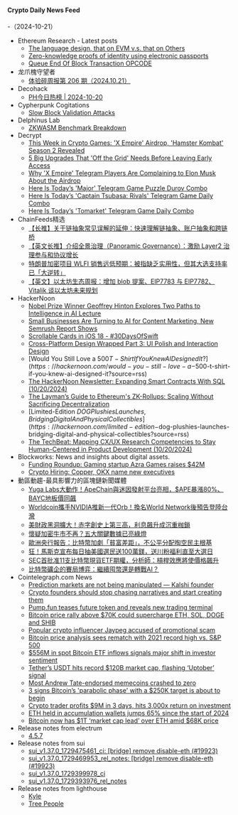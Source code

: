 #### Crypto Daily News Feed
-（2024-10-21）

- Ethereum Research - Latest posts
  - [The language design, that on EVM v.s. that on Others](https://ethresear.ch/t/the-language-design-that-on-evm-v-s-that-on-others/9548?page=2#post_24)
  - [Zero-knowledge proofs of identity using electronic passports](https://ethresear.ch/t/zero-knowledge-proofs-of-identity-using-electronic-passports/19263#post_22)
  - [Queue End Of Block Transaction OPCODE](https://ethresear.ch/t/queue-end-of-block-transaction-opcode/19621#post_5)
- 龙爪槐守望者
  - [体验碎周报第 206 期（2024.10.21）](https://www.ftium4.com/ux-weekly-206.html)
- Decohack
  - [PH今日热榜 | 2024-10-20](https://decohack.com/producthunt-daily-2024-10-20/)
- Cypherpunk Cogitations
  - [Slow Block Validation Attacks](https://blog.lopp.net/slow-block-validation-attacks/)
- Delphinus Lab
  - [ZKWASM Benchmark Breakdown](https://delphinuslab.com/2024/10/20/zkwasm-benchmark-breakdown/)
- Decrypt
  - [This Week in Crypto Games: 'X Empire' Airdrop, 'Hamster Kombat' Season 2 Revealed](https://decrypt.co/287157/this-week-crypto-games-x-empire-hamster-kombat)
  - [5 Big Upgrades That 'Off the Grid' Needs Before Leaving Early Access](https://decrypt.co/287082/5-upgrades-off-the-grid-needs)
  - [Why 'X Empire' Telegram Players Are Complaining to Elon Musk About the Airdrop](https://decrypt.co/287355/x-empire-players-complaining-elon-musk-airdrop)
  - [Here Is Today’s 'Major' Telegram Game Puzzle Durov Combo](https://decrypt.co/resources/here-is-todays-major-telegram-puzzle-durov-combo)
  - [Here Is Today’s 'Captain Tsubasa: Rivals' Telegram Game Daily Combo](https://decrypt.co/resources/captain-tsubasa-rivals-telegram-game-daily-combo)
  - [Here Is Today’s 'Tomarket' Telegram Game Daily Combo](https://decrypt.co/resources/here-is-todays-tomarket-telegram-game-daily-combo)
- ChainFeeds精选
  - [【长推】关于链抽象常见误解的延伸：快速理解链抽象、账户抽象和跨链桥](https://www.chainfeeds.xyz/feed/detail/63fd52b4-fca6-43c0-80ac-82dd0e69726a)
  - [【英文长推】介绍全景治理（Panoramic Governance）：激励 Layer2 治理参与和协议增长](https://www.chainfeeds.xyz/feed/detail/d54f6523-0ff6-45d2-895b-42f388de1574)
  - [特朗普加密项目 WLFI 销售远低预期：被指缺乏实用性，但其大选支持率已「大逆转」](https://www.chainfeeds.xyz/feed/detail/b015fd08-48ba-421f-bc60-d3ce849c6f81)
  - [【英文】以太坊生态周报：增加 blob 提案、EIP7783 与 EIP7782、Vitalik 谈以太坊未来规划](https://www.chainfeeds.xyz/feed/detail/aae82283-80c1-4544-9579-2c135f9948a2)
- HackerNoon
  - [Nobel Prize Winner Geoffrey Hinton Explores Two Paths to Intelligence in AI Lecture](https://hackernoon.com/nobel-prize-winner-geoffrey-hinton-explores-two-paths-to-intelligence-in-ai-lecture?source=rss)
  - [Small Businesses Are Turning to AI for Content Marketing, New Semrush Report Shows](https://hackernoon.com/small-businesses-are-turning-to-ai-for-content-marketing-new-semrush-report-shows?source=rss)
  - [Scrollable Cards in iOS 18 - #30DaysOfSwift](https://hackernoon.com/scrollable-cards-in-ios-18-30daysofswift?source=rss)
  - [Cross-Platform Design Wrapped Part 3: UI Polish and Interaction Design](https://hackernoon.com/cross-platform-design-wrapped-part-3-ui-polish-and-interaction-design?source=rss)
  - [Would You Still Love a $500 T-Shirt If You Knew AI Designed It?](https://hackernoon.com/would-you-still-love-a-$500-t-shirt-if-you-knew-ai-designed-it?source=rss)
  - [The HackerNoon Newsletter: Expanding Smart Contracts With SQL (10/20/2024)](https://hackernoon.com/10-20-2024-newsletter?source=rss)
  - [The Layman’s Guide to Ethereum's ZK-Rollups: Scaling Without Sacrificing Decentralization](https://hackernoon.com/the-laymans-guide-to-ethereums-zk-rollups-scaling-without-sacrificing-decentralization?source=rss)
  - [Limited-Edition $DOG Plushies Launches, Bridging Digital And Physical Collectibles](https://hackernoon.com/limited-edition-$dog-plushies-launches-bridging-digital-and-physical-collectibles?source=rss)
  - [The TechBeat: Mapping CX/UX Research Competencies to Stay Human-Centered in Product Development (10/20/2024)](https://hackernoon.com/10-20-2024-techbeat?source=rss)
- Blockworks: News and insights about digital assets.
  - [Funding Roundup: Gaming startup Azra Games raises $42M](https://blockworks.co/news/azra-mobile-gaming-studio-fundraise)
  - [Crypto Hiring: Copper, OKX name new executives](https://blockworks.co/news/copper-okx-name-new-executives)
- 動區動趨-最具影響力的區塊鏈新聞媒體
  - [Yuga Labs大動作！ApeChain與迷因發射平台亮相，$APE暴漲80%、BAYC地板價同飆](https://www.blocktempo.com/yuga-labs-makes-a-bold-move-apechain-and-meme-launch-platform-unveiled/)
  - [Worldcoin攜手NVIDIA推新一代Orb！換名World Network後預告登陸台灣](https://www.blocktempo.com/worldcoin-partners-with-nvidia-to-launch-the-next-generation-orb/)
  - [美財政黑洞擴大！赤字創史上第三高，利息飆升成沉重枷鎖](https://www.blocktempo.com/u-s-fiscal-hole-expands-deficit-reaches-third-highest-in-history/)
  - [懷疑加密牛市不再？五大關鍵數據已亮綠燈](https://www.blocktempo.com/five-data-points-analyzing-the-current-market-is-the-bull-run-primed-to-begin/)
  - [歐洲央行報告：比特幣加劇「貧富差距」，不公平分配掏空民主根基](https://www.blocktempo.com/european-central-bank-scholar-bitcoin-worsens-the-wealth-gap/)
  - [狂！馬斯克宣布每日抽美國選民送100萬鎂，送川粉福利直至大選日](https://www.blocktempo.com/musk-announces-daily-1-million-giveaway-to-u-s-voters/)
  - [SEC首批准11支比特幣現貨ETF期權，分析師：槓桿效應將使價格飆升](https://www.blocktempo.com/the-sec-fully-approves-the-listing-of-bitcoin-spot-etf-options-on-nyse-and-cboe/)
  - [比特幣礦企的賽局博弈：繼續囤幣還是轉戰AI？](https://www.blocktempo.com/the-strategic-game-for-bitcoin-mining-companies-continue-hoarding-coins-or-pivot-to-ai/)
- Cointelegraph.com News
  - [Prediction markets are not being manipulated — Kalshi founder](https://cointelegraph.com/news/prediction-markets-not-manipulated-kalshi-founder?utm_source=rss_feed&utm_medium=rss&utm_campaign=rss_partner_inbound)
  - [Crypto founders should stop chasing narratives and start creating them](https://cointelegraph.com/news/crypto-founders-narratives-markets-investments?utm_source=rss_feed&utm_medium=rss&utm_campaign=rss_partner_inbound)
  - [Pump.fun teases future token and reveals new trading terminal](https://cointelegraph.com/news/pump-fun-teases-future-token-reveals-new-trading-terminal?utm_source=rss_feed&utm_medium=rss&utm_campaign=rss_partner_inbound)
  - [Bitcoin price rally above $70K could supercharge ETH, SOL, DOGE and SHIB](https://cointelegraph.com/news/bitcoin-looks-ready-to-charge-above-70-000-pulling-eth-sol-doge-and-shib-higher?utm_source=rss_feed&utm_medium=rss&utm_campaign=rss_partner_inbound)
  - [Popular crypto influencer Jaypeg accused of promotional scam](https://cointelegraph.com/news/popular-crypto-influencer-jaypeg-accused-promotional-scam?utm_source=rss_feed&utm_medium=rss&utm_campaign=rss_partner_inbound)
  - [Bitcoin price analysis sees rematch with 2021 record high vs. S&amp;P 500](https://cointelegraph.com/news/bitcoin-price-analysis-rematch-2021-record-high-sp-500?utm_source=rss_feed&utm_medium=rss&utm_campaign=rss_partner_inbound)
  - [$556M in spot Bitcoin ETF inflows signals major shift in investor sentiment](https://cointelegraph.com/news/556m-spot-bitcoin-etf-inflows-investors?utm_source=rss_feed&utm_medium=rss&utm_campaign=rss_partner_inbound)
  - [Tether’s USDT hits record $120B market cap, flashing ‘Uptober’ signal](https://cointelegraph.com/news/tether-usdt-record-120-b-market-cap-uptober-signal?utm_source=rss_feed&utm_medium=rss&utm_campaign=rss_partner_inbound)
  - [Most Andrew Tate-endorsed memecoins crashed to zero](https://cointelegraph.com/news/andrew-tate-endorsed-memecoins-crashed-zero?utm_source=rss_feed&utm_medium=rss&utm_campaign=rss_partner_inbound)
  - [3 signs Bitcoin’s &#039;parabolic phase&#039; with a $250K target is about to begin](https://cointelegraph.com/news/3-signs-bitcoin-parabolic-phase-250k-target-begin?utm_source=rss_feed&utm_medium=rss&utm_campaign=rss_partner_inbound)
  - [Crypto trader profits $9M in 3 days, hits 3,000x return on investment](https://cointelegraph.com/news/crypto-trader-9-m-profit-3-days-3000-fold-return-on-investment?utm_source=rss_feed&utm_medium=rss&utm_campaign=rss_partner_inbound)
  - [ETH held in accumulation wallets jumps 65% since the start of 2024](https://cointelegraph.com/news/ethereum-accumulation-addresses-wallets-spike-crypto-2024-cryptoquant-data?utm_source=rss_feed&utm_medium=rss&utm_campaign=rss_partner_inbound)
  - [Bitcoin now has $1T ‘market cap lead’ over ETH amid $68K price](https://cointelegraph.com/news/bitcoin-ethereum-crypto-market-capitalization-68k-price?utm_source=rss_feed&utm_medium=rss&utm_campaign=rss_partner_inbound)
- Release notes from electrum
  - [4.5.7](https://github.com/spesmilo/electrum/releases/tag/4.5.7)
- Release notes from sui
  - [sui_v1.37.0_1729475461_ci: [bridge] remove disable-eth (#19923)](https://github.com/MystenLabs/sui/releases/tag/sui_v1.37.0_1729475461_ci)
  - [sui_v1.37.0_1729469953_rel_notes: [bridge] remove disable-eth (#19923)](https://github.com/MystenLabs/sui/releases/tag/sui_v1.37.0_1729469953_rel_notes)
  - [sui_v1.37.0_1729399978_ci](https://github.com/MystenLabs/sui/releases/tag/sui_v1.37.0_1729399978_ci)
  - [sui_v1.37.0_1729393976_rel_notes](https://github.com/MystenLabs/sui/releases/tag/sui_v1.37.0_1729393976_rel_notes)
- Release notes from lighthouse
  - [Kyle](https://github.com/sigp/lighthouse/releases/tag/v5.2.1)
  - [Tree People](https://github.com/sigp/lighthouse/releases/tag/v5.2.0)
